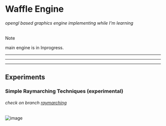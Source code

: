 # Waffle Engine
###### opengl based graphics engine implementing while I'm learning
> [!NOTE]
> main engine is in Inprogress.
---
---
---
## Experiments 
### Simple Raymarching Techniques (experimental) <br>
###### check on branch [raymarching](https://github.com/kasunJKD/waffle_engine/tree/raymarching) 

![image](https://github.com/kasunJKD/waffle_engine/assets/64832263/7f84aaf5-8b56-4763-8852-fb5c7121eddd)

